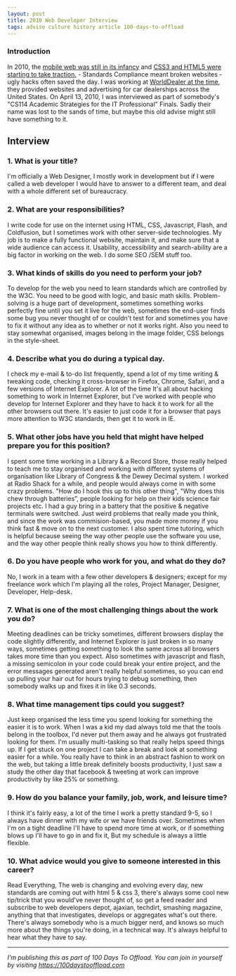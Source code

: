```yaml
---
layout: post
title: 2010 Web Developer Interview
tags: advise culture history article 100-days-to-offload
---
```


### Introduction

In 2010, the [mobile web was still in its
infancy](https://www.quirksmode.org/blog/archives/2010/09/state_of_mobile.html)
and [CSS3 and HTML5 were starting to take
traction.](https://webdirections.org/sotw10/) - Standards Compliance meant
broken websites - ugly hacks often saved the day. I was working at [WorldDealer
at the
time](https://web.archive.org/web/20100325215512/http://worlddealer.net/), they
provided websites and advertising for car dealerships across the United States.
On April 13, 2010, I was interviewed as part of somebody's "CS114 Academic
Strategies for the IT Professional" Finals. Sadly their name was lost to the
sands of time, but maybe this old advise might still have something to it.

## Interview

### 1. What is your title?

I'm officially a Web Designer, I mostly work in development but if I were
called a web developer I would have to answer to a different team, and deal
with a whole different set of bureaucracy.



### 2. What are your responsibilities?

I write code for use on the internet using HTML, CSS, Javascript, Flash, and
Coldfusion, but I sometimes work with other server-side technologies. My job is
to make a fully functional website, maintain it, and make sure that a wide
audience can access it. Usability, accessibility and search-ability are a big
factor in working on the web.  I do some SEO /SEM stuff too.



### 3. What kinds of skills do you need to perform your job?

To develop for the web you need to learn standards which are controlled by the
W3C. You need to be good with logic, and basic math skills. Problem-solving is
a huge part of development, sometimes something works perfectly fine until you
set it live for the web, sometimes the end-user finds some bug you never
thought of or couldn't test for and sometimes you have to fix it without any
idea as to whether or not it works right. Also you need to stay somewhat
organised, images belong in the image folder, CSS belongs in the style-sheet.



### 4. Describe what you do during a typical day.

I check my e-mail &amp; to-do list frequently, spend a lot of my time writing
&amp; tweaking code, checking it cross-browser in Firefox, Chrome, Safari, and
a few versions of Internet Explorer. A lot of the time It's all about hacking
something to work in Internet Explorer, but I've worked with people who develop
for Internet Explorer and they have to hack it to work for all the other
browsers out there. It's easier to just code it for a browser that pays more
attention to W3C standards, then get it to work in IE.



### 5. What other jobs have you held that might have helped prepare you for this position?

I spent some time working in a Library &amp; a Record Store, those really
helped to teach me to stay organised and working with different systems of
organisation like Library of Congress &amp; the Dewey Decimal system. I worked
at Radio Shack for a while, and people would always come in with some crazy
problems. "How do I hook this up to this other thing", "Why does this chew
through batteries”, people looking for help on their kids science fair projects
etc. I had a guy bring in a battery that the positive &amp; negative terminals
were switched. Just weird problems that really made you think, and since the
work was commision-based, you made more money if you think fast &amp; move on
to the next customer. I also spent time tutoring, which is helpful because
seeing the way other people use the software you use, and the way other people
think really shows you how to think differently.


### 6. Do you have people who work for you, and what do they do?

No, I work in a team with a few other developers &amp; designers; except for my
freelance work which I'm playing all the roles, Project Manager, Designer,
Developer, Help-desk.



### 7. What is one of the most challenging things about the work you do?

Meeting deadlines can be tricky sometimes, different browsers display the code
slightly differently, and Internet Explorer is just broken in so many ways,
sometimes getting something to look the same across all browsers takes more
time than you expect. Also sometimes with javascript and flash, a missing
semicolon in your code could break your entire project, and the error messages
generated aren't really helpful sometimes, so you can end up pulling your hair
out for hours trying to debug something, then somebody walks up and fixes it in
like 0.3 seconds.



### 8. What time management tips could you suggest?

Just keep organised the less time you spend looking for something the easier it
is to work. When I was a kid my dad always told me that the tools belong in the
toolbox, I'd never put them away and he always got frustrated looking for them.
I'm usually multi-tasking so that really helps speed things up. If I get stuck
on one project I can take a break and look at something easier for a while. You
really have to think in an abstract fashion to work on the web, but taking a
little break definitely boosts productivity, I just saw a study the other day
that facebook &amp; tweeting at work can improve productivity by like 25% or
something.



### 9. How do you balance your family, job, work, and leisure time?

I think it's fairly easy, a lot of the time I work a pretty standard 9-5, so I
always have dinner with my wife or we have friends over. Sometimes when I'm on
a tight deadline I'll have to spend more time at work, or if something blows up
I'll have to go in and fix it, But my schedule is always a little flexible.



### 10. What advice would you give to someone interested in this career?

Read Everything, The web is changing and evolving every day, new standards are
coming out with html 5 &amp; css 3, there's always some cool new tip/trick that
you would've never thought of, so get a feed reader and subscribe to web
developers depot, ajaxian, techdirt, smashing magazine, anything that that
investigates, develops or aggregates what's out there. There's always somebody
who is a much bigger nerd, and knows so much more about the things you're
doing, in a technical way. It's always helpful to hear what they have to say.


---

*I’m publishing this as part of 100 Days To Offload. You can join in yourself by visiting <https://100daystooffload.com>*
